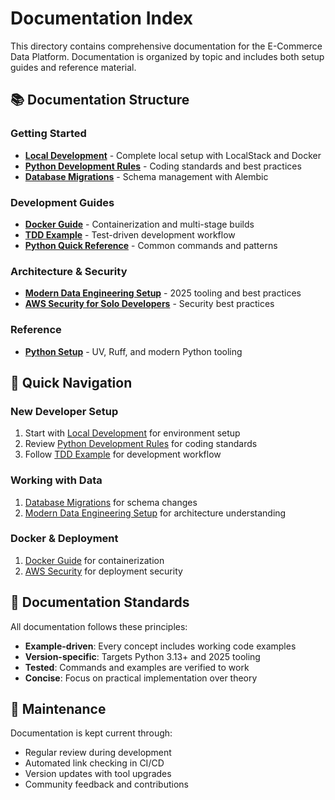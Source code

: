 # Documentation Index

This directory contains comprehensive documentation for the E-Commerce Data Platform. Documentation is organized by topic and includes both setup guides and reference material.

## 📚 Documentation Structure

### Getting Started
- **[Local Development](local-development.md)** - Complete local setup with LocalStack and Docker
- **[Python Development Rules](python-development-rules.md)** - Coding standards and best practices
- **[Database Migrations](database-migrations.md)** - Schema management with Alembic

### Development Guides
- **[Docker Guide](docker-guide.md)** - Containerization and multi-stage builds
- **[TDD Example](tdd-example.md)** - Test-driven development workflow
- **[Python Quick Reference](python-quick-reference.md)** - Common commands and patterns

### Architecture & Security
- **[Modern Data Engineering Setup](modern-data-engineering-setup.md)** - 2025 tooling and best practices
- **[AWS Security for Solo Developers](aws-security-solo-dev.md)** - Security best practices

### Reference
- **[Python Setup](python-setup.md)** - UV, Ruff, and modern Python tooling

## 🚀 Quick Navigation

### New Developer Setup
1. Start with [Local Development](local-development.md) for environment setup
2. Review [Python Development Rules](python-development-rules.md) for coding standards
3. Follow [TDD Example](tdd-example.md) for development workflow

### Working with Data
1. [Database Migrations](database-migrations.md) for schema changes
2. [Modern Data Engineering Setup](modern-data-engineering-setup.md) for architecture understanding

### Docker & Deployment
1. [Docker Guide](docker-guide.md) for containerization
2. [AWS Security](aws-security-solo-dev.md) for deployment security

## 📝 Documentation Standards

All documentation follows these principles:
- **Example-driven**: Every concept includes working code examples
- **Version-specific**: Targets Python 3.13+ and 2025 tooling
- **Tested**: Commands and examples are verified to work
- **Concise**: Focus on practical implementation over theory

## 🔄 Maintenance

Documentation is kept current through:
- Regular review during development
- Automated link checking in CI/CD
- Version updates with tool upgrades
- Community feedback and contributions